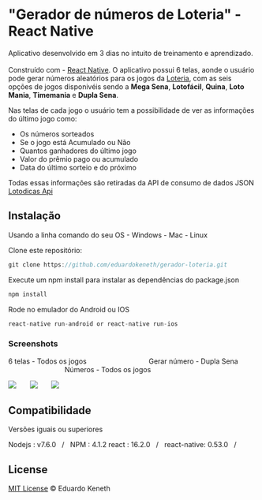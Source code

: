 # "Gerador de números de Loteria" -  React Native

Aplicativo desenvolvido em 3 dias no intuito de treinamento e aprendizado.<br><br> Construído com - [React Native](https://facebook.github.io/react-native/). O aplicativo possui 6 telas, aonde o usuário pode gerar números aleatórios para os jogos da [Loteria](http://www.loterias.caixa.gov.br/wps/portal/loterias), com as seis opções de jogos disponivéis sendo a **Mega Sena**, **Lotofácil**, **Quina**, **Loto Mania**, **Timemania** e **Dupla Sena**.

Nas telas de cada jogo o usuário tem a possibilidade de ver as informações do último jogo como:

* Os números sorteados
* Se o jogo está Acumulado ou Não
* Quantos ganhadores do último jogo
* Valor do prêmio pago ou acumulado
* Data do último sorteio e do próximo

Todas essas informações são retiradas da API de consumo de dados JSON [Lotodicas Api](https://www.lotodicas.com.br/api)

## Instalação

Usando a linha comando do seu OS - Windows - Mac - Linux

Clone este repositório:
```js
git clone https://github.com/eduardokeneth/gerador-loteria.git
```

Execute um npm install para instalar as dependências do package.json
```js
npm install
```

Rode no emulador do Android ou IOS
```js
react-native run-android or react-native run-ios
```

### Screenshots

6 telas - Todos os jogos &nbsp;&nbsp;&nbsp;&nbsp;&nbsp;&nbsp;&nbsp;&nbsp;&nbsp;&nbsp;&nbsp;&nbsp;&nbsp;&nbsp;&nbsp;&nbsp;&nbsp;&nbsp;&nbsp;&nbsp;&nbsp;&nbsp;&nbsp;&nbsp;&nbsp;&nbsp;&nbsp;&nbsp;&nbsp;&nbsp; Gerar número - Dupla Sena &nbsp;&nbsp;&nbsp;&nbsp;&nbsp;&nbsp;&nbsp;&nbsp;&nbsp;&nbsp;&nbsp;&nbsp;&nbsp;&nbsp;&nbsp;&nbsp;&nbsp;&nbsp;&nbsp;&nbsp;&nbsp;&nbsp;&nbsp;&nbsp;&nbsp;&nbsp;&nbsp;&nbsp; Números - Todos os jogos

![](https://media.giphy.com/media/7T2ypO6vuBrYdVxIkr/giphy.gif) &nbsp;&nbsp;&nbsp;&nbsp;&nbsp; ![](https://media.giphy.com/media/g4UyIXgDSnjP447Hm9/giphy.gif) &nbsp;&nbsp;&nbsp;&nbsp;&nbsp; ![](https://media.giphy.com/media/3pYdWAPz0jY0N397gS/giphy.gif)

## Compatibilidade
Versões iguais ou superiores

Nodejs : v7.6.0 &nbsp;&nbsp;/&nbsp;&nbsp; NPM : 4.1.2
react : 16.2.0 &nbsp;&nbsp;/&nbsp;&nbsp; react-native: 0.53.0 &nbsp;&nbsp;/&nbsp;&nbsp;

License
--------

[MIT License](https://github.com/eduardokeneth/gerador-loteria/blob/master/LICENSE.md) © Eduardo Keneth
